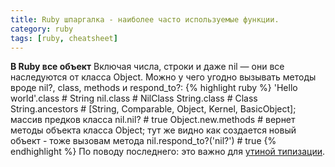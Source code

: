 ```yaml
---
title: Ruby шпаргалка - наиболее часто используемые функции.
category: ruby
tags: [ruby, cheatsheet]
---
```

**В Ruby все объект**
Включая числа, строки и даже nil — они все наследуются от класса Object. Можно у чего угодно вызывать методы вроде nil?, class, methods и respond_to?:
{% highlight ruby %}
'Hello world'.class # String
nil.class # NilClass
String.class # Class
String.ancestors # [String, Comparable, Object, Kernel, BasicObject]; массив предков класса
nil.nil? # true
Object.new.methods # вернет методы объекта класса Object; тут же видно как создается новый объект - тоже вызовам метода
nil.respond_to?('nil?') # true
{% endhighlight %}
По поводу последнего: это важно для [утиной типизации](https://ru.wikipedia.org/wiki/%D0%A3%D1%82%D0%B8%D0%BD%D0%B0%D1%8F_%D1%82%D0%B8%D0%BF%D0%B8%D0%B7%D0%B0%D1%86%D0%B8%D1%8F).